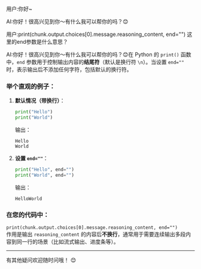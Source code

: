 用户:你好~

AI:你好！很高兴见到你～有什么我可以帮你的吗？😊

用户:print(chunk.output.choices[0].message.reasoning_content, end="") 这里的end参数是什么意思？

AI:你好！很高兴见到你～有什么我可以帮你的吗？😊在 Python 的 `print()` 函数中，`end` 参数用于控制输出内容的**结尾符**（默认是换行符 `\n`）。当设置 `end=""` 时，表示输出后不添加任何字符，包括默认的换行符。

### 举个直观的例子：
1. **默认情况（带换行）**：
   ```python
   print("Hello")
   print("World")
   ```
   输出：
   ```
   Hello
   World
   ```

2. **设置 `end=""`**：
   ```python
   print("Hello", end="")
   print("World", end="")
   ```
   输出：
   ```
   HelloWorld
   ```

### 在您的代码中：
`print(chunk.output.choices[0].message.reasoning_content, end="")`  
作用是输出 `reasoning_content` 的内容后**不换行**，通常用于需要连续输出多段内容到同一行的场景（比如流式输出、进度条等）。

---

有其他疑问欢迎随时问哦！ 😊

